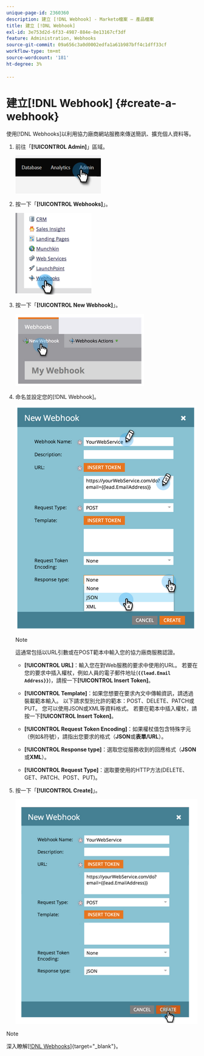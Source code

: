 ```yaml
---
unique-page-id: 2360360
description: 建立 [!DNL Webhook] - Marketo檔案 — 產品檔案
title: 建立 [!DNL Webhook]
exl-id: 3e753d2d-6f33-4987-884e-8e13167cf3df
feature: Administration, Webhooks
source-git-commit: 09a656c3a0d0002edfa1a61b987bff4c1dff33cf
workflow-type: tm+mt
source-wordcount: '181'
ht-degree: 3%

---
```


# 建立[!DNL Webhook] {#create-a-webhook}

使用[!DNL Webhooks]以利用協力廠商網站服務來傳送簡訊、擴充個人資料等。

1. 前往「**[!UICONTROL Admin]**」區域。

   ![](assets/create-a-webhook-1.png)

1. 按一下「**[!UICONTROL Webhooks]**」。

   ![](assets/create-a-webhook-2.png)

1. 按一下「**[!UICONTROL New Webhook]**」。

   ![](assets/create-a-webhook-3.png)

1. 命名並設定您的[!DNL Webhook]。

   ![](assets/create-a-webhook-4.png)

   >[!NOTE]
   >
   >這通常包括以URL引數或在POST範本中輸入您的協力廠商服務認證。

   * **[!UICONTROL URL]**：輸入您在對Web服務的要求中使用的URL。 若要在您的要求中插入權杖，例如人員的電子郵件地址(**`{{lead.Email Address}}`**)，請按一下&#x200B;**[!UICONTROL Insert Token]**。

   * **[!UICONTROL Template]**：如果您想要在要求內文中傳輸資訊，請透過裝載範本輸入。 以下請求型別允許的範本：POST、DELETE、PATCH或PUT。 您可以使用JSON或XML等資料格式。 若要在範本中插入權杖，請按一下&#x200B;**[!UICONTROL Insert Token]**。

   * **[!UICONTROL Request Token Encoding]**：如果權杖值包含特殊字元（例如&amp;符號），請指出您要求的格式（**JSON**&#x200B;或&#x200B;**表單/URL**）。

   * **[!UICONTROL Response type]**：選取您從服務收到的回應格式（**JSON**&#x200B;或&#x200B;**XML**）。

   * **[!UICONTROL Request Type]**：選取要使用的HTTP方法(DELETE、GET、PATCH、POST、PUT)。

1. 按一下「**[!UICONTROL Create]**」。

   ![](assets/create-a-webhook-5.png)

>[!NOTE]
>
>深入瞭解[[!DNL Webhooks]](https://experienceleague.adobe.com/zh-hant/docs/marketo-developer/marketo/webhooks/webhooks){target="_blank"}。
